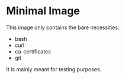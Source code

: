 # Minimal Image

This image only contains the bare necessities:

- bash
- curl
- ca-certificates
- git

It is mainly meant for testing purposes.
